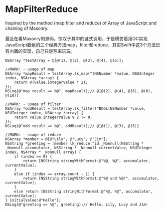 # MapFilterReduce
Inspired by the method (map filter and reduce) of Array of JavaScript and chaining of Masonry.


最近在看Masonry的源码，惊叹于其中的链式调用，于是模仿着用OC实现JavaScript数组的三个经典方法map，filter和reduce，其实Swift中这3个方法已有内置的实现，自己只是写来玩玩。


```
NSArray *testArray = @[@(1), @(2), @(3), @(4), @(5)];
    
//MARK: - usage of map
NSArray *mapResult = testArray.lk_map(^(NSNumber *value, NSUInteger index, NSArray *array) {
    return @(value.integerValue * 2);
});
NSLog(@"map result => %@", mapResult);// @[@(2), @(4), @(6), @(8), @(10)]
    
//MARK: - usage of filter
NSArray *oddResult = testArray.lk_filter(^BOOL(NSNumber *value, NSUInteger index, NSArray *array) {
    return value.integerValue % 2 != 0;
});
NSLog(@"odd result => %@", oddResult);// @[@(1), @(3), @(5)]
    
//MARK: - usage of reduce
NSArray *member = @[@"Lily", @"Lucy", @"Jim"];
NSString *greeting = [member lk_reduce:^id _Nonnull(NSString * _Nonnull accumulator, NSString * _Nonnull currentValue, NSUInteger index, NSArray * _Nonnull array) {
    if (index == 0) {
        return [NSString stringWithFormat:@"%@, %@", accumulator, currentValue];
    }
    else if (index == array.count - 1) {
        return [NSString stringWithFormat:@"%@ and %@!", accumulator, currentValue];
    }
    else return [NSString stringWithFormat:@"%@, %@", accumulator, currentValue];
} initialValue:@"Hello"];
NSLog(@"greeting => %@", greeting);// Hello, Lily, Lucy and Jim!
```